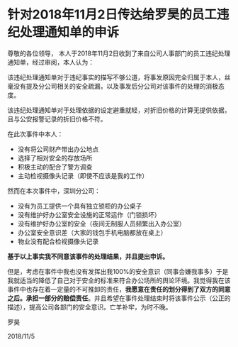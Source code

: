 # 针对2018年11月2日传达给罗昊的员工违纪处理通知单的申诉
尊敬的各位领导，
本人于2018年11月2日收到了来自公司人事部门的员工违纪处理通知单，经过审阅，本人认为：

该违纪处理通知单对于违纪事实的描写不够公道，将事发原因完全归属于本人，丝毫没有提及分公司相关的安全疏漏，以及事发后分公司对该事件的处理的消极态度。

该违纪处理通知单对于处理依据的设定避重就轻，对折旧价格的计算无提供依据，且与公安报警记录的折旧价格不符。

在此次事件中本人：
- 没有将公司财产带出办公地点
- 选择了相对安全的存放场所
- 积极主动的配合了警方调查
- 主动检视摄像头记录（即使不应该是我的工作）

然而在本次事件中，深圳分公司：
- 没有为员工提供一个具有独立锁柜的办公桌子
- 没有维护好办公室安全设施的正常运作（门锁损坏）
- 没有维护好办公室的安全（夜间无制服人员频繁出入办公室）
- 办公室安全意识差（大家的钱包手机电脑都放在桌上）
- 物业没有配合检视摄像头记录


**基于以上事实我不同意该事件的处理结果，并且提出申诉。**

但是，考虑在事件中我也没有发挥出我100%的安全意识（同事会嫌我事多）于是我就适当的降低了自己对于安全的标准来符合办公场所的舆论环境。我觉得我在该事件中也存在着一定量的不可推卸的责任，**我愿意在责任的划分得到了双方的同意之后。承担一部分的赔偿责任**。并且希望在事件处理结束时将该事件公示（公正的描述），提高公司各部门的安全意识。亡羊补牢，为时不晚。


罗昊

2018/11/5